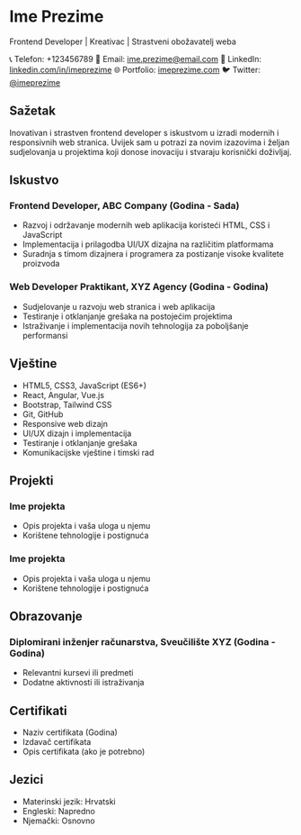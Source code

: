 # Ime Prezime
Frontend Developer | Kreativac | Strastveni obožavatelj weba

📞 Telefon: +123456789
📧 Email: ime.prezime@email.com
💼 LinkedIn: [linkedin.com/in/imeprezime](https://linkedin.com/in/imeprezime)
🌐 Portfolio: [imeprezime.com](https://imeprezime.com)
🐦 Twitter: [@imeprezime](https://twitter.com/imeprezime)

## Sažetak
Inovativan i strastven frontend developer s iskustvom u izradi modernih i responsivnih web stranica. Uvijek sam u potrazi za novim izazovima i željan sudjelovanja u projektima koji donose inovaciju i stvaraju korisnički doživljaj.

## Iskustvo
### Frontend Developer, ABC Company (Godina - Sada)
- Razvoj i održavanje modernih web aplikacija koristeći HTML, CSS i JavaScript
- Implementacija i prilagodba UI/UX dizajna na različitim platformama
- Suradnja s timom dizajnera i programera za postizanje visoke kvalitete proizvoda

### Web Developer Praktikant, XYZ Agency (Godina - Godina)
- Sudjelovanje u razvoju web stranica i web aplikacija
- Testiranje i otklanjanje grešaka na postojećim projektima
- Istraživanje i implementacija novih tehnologija za poboljšanje performansi

## Vještine
- HTML5, CSS3, JavaScript (ES6+)
- React, Angular, Vue.js
- Bootstrap, Tailwind CSS
- Git, GitHub
- Responsive web dizajn
- UI/UX dizajn i implementacija
- Testiranje i otklanjanje grešaka
- Komunikacijske vještine i timski rad

## Projekti
### Ime projekta
- Opis projekta i vaša uloga u njemu
- Korištene tehnologije i postignuća

### Ime projekta
- Opis projekta i vaša uloga u njemu
- Korištene tehnologije i postignuća

## Obrazovanje
### Diplomirani inženjer računarstva, Sveučilište XYZ (Godina - Godina)
- Relevantni kursevi ili predmeti
- Dodatne aktivnosti ili istraživanja

## Certifikati
- Naziv certifikata (Godina)
- Izdavač certifikata
- Opis certifikata (ako je potrebno)

## Jezici
- Materinski jezik: Hrvatski
- Engleski: Napredno
- Njemački: Osnovno
